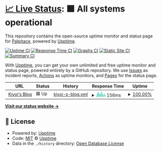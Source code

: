 # [📈 Live Status](https://upptime.kiyoi.xyz): <!--live status--> **🟩 All systems operational**

This repository contains the open-source uptime monitor and status page for [Palpitace](https://upptime.kiyoi.xyz), powered by [Upptime](https://github.com/upptime/upptime).

[![Uptime CI](https://github.com/Palpitace/upptime/workflows/Uptime%20CI/badge.svg)](https://github.com/Palpitace/upptime/actions?query=workflow%3A%22Uptime+CI%22)
[![Response Time CI](https://github.com/Palpitace/upptime/workflows/Response%20Time%20CI/badge.svg)](https://github.com/Palpitace/upptime/actions?query=workflow%3A%22Response+Time+CI%22)
[![Graphs CI](https://github.com/Palpitace/upptime/workflows/Graphs%20CI/badge.svg)](https://github.com/Palpitace/upptime/actions?query=workflow%3A%22Graphs+CI%22)
[![Static Site CI](https://github.com/Palpitace/upptime/workflows/Static%20Site%20CI/badge.svg)](https://github.com/Palpitace/upptime/actions?query=workflow%3A%22Static+Site+CI%22)
[![Summary CI](https://github.com/Palpitace/upptime/workflows/Summary%20CI/badge.svg)](https://github.com/Palpitace/upptime/actions?query=workflow%3A%22Summary+CI%22)

With [Upptime](https://upptime.js.org), you can get your own unlimited and free uptime monitor and status page, powered entirely by a GitHub repository. We use [Issues](https://github.com/Palpitace/upptime/issues) as incident reports, [Actions](https://github.com/Palpitace/upptime/actions) as uptime monitors, and [Pages](https://upptime.hentaixy.xyz) for the status page.

<!--start: status pages-->
<!-- This summary is generated by Upptime (https://github.com/upptime/upptime) -->
<!-- Do not edit this manually, your changes will be overwritten -->
<!-- prettier-ignore -->
| URL | Status | History | Response Time | Uptime |
| --- | ------ | ------- | ------------- | ------ |
| <img alt="" src="https://blog.kiyoi.xyz/favicon.ico" height="13"> [Kiyoi's Blog](https://blog.kiyoi.xyz) | 🟩 Up | [kiyoi-s-blog.yml](https://github.com/Palpitace/upptime/commits/HEAD/history/kiyoi-s-blog.yml) | <details><summary><img alt="Response time graph" src="./graphs/kiyoi-s-blog/response-time-week.png" height="20"> 156ms</summary><br><a href="https://upptime.kiyoi.xyz/history/kiyoi-s-blog"><img alt="Response time 207" src="https://img.shields.io/endpoint?url=https%3A%2F%2Fraw.githubusercontent.com%2FPalpitace%2Fupptime%2FHEAD%2Fapi%2Fkiyoi-s-blog%2Fresponse-time.json"></a><br><a href="https://upptime.kiyoi.xyz/history/kiyoi-s-blog"><img alt="24-hour response time 100" src="https://img.shields.io/endpoint?url=https%3A%2F%2Fraw.githubusercontent.com%2FPalpitace%2Fupptime%2FHEAD%2Fapi%2Fkiyoi-s-blog%2Fresponse-time-day.json"></a><br><a href="https://upptime.kiyoi.xyz/history/kiyoi-s-blog"><img alt="7-day response time 156" src="https://img.shields.io/endpoint?url=https%3A%2F%2Fraw.githubusercontent.com%2FPalpitace%2Fupptime%2FHEAD%2Fapi%2Fkiyoi-s-blog%2Fresponse-time-week.json"></a><br><a href="https://upptime.kiyoi.xyz/history/kiyoi-s-blog"><img alt="30-day response time 186" src="https://img.shields.io/endpoint?url=https%3A%2F%2Fraw.githubusercontent.com%2FPalpitace%2Fupptime%2FHEAD%2Fapi%2Fkiyoi-s-blog%2Fresponse-time-month.json"></a><br><a href="https://upptime.kiyoi.xyz/history/kiyoi-s-blog"><img alt="1-year response time 207" src="https://img.shields.io/endpoint?url=https%3A%2F%2Fraw.githubusercontent.com%2FPalpitace%2Fupptime%2FHEAD%2Fapi%2Fkiyoi-s-blog%2Fresponse-time-year.json"></a></details> | <details><summary><a href="https://upptime.kiyoi.xyz/history/kiyoi-s-blog">100.00%</a></summary><a href="https://upptime.kiyoi.xyz/history/kiyoi-s-blog"><img alt="All-time uptime 100.00%" src="https://img.shields.io/endpoint?url=https%3A%2F%2Fraw.githubusercontent.com%2FPalpitace%2Fupptime%2FHEAD%2Fapi%2Fkiyoi-s-blog%2Fuptime.json"></a><br><a href="https://upptime.kiyoi.xyz/history/kiyoi-s-blog"><img alt="24-hour uptime 100.00%" src="https://img.shields.io/endpoint?url=https%3A%2F%2Fraw.githubusercontent.com%2FPalpitace%2Fupptime%2FHEAD%2Fapi%2Fkiyoi-s-blog%2Fuptime-day.json"></a><br><a href="https://upptime.kiyoi.xyz/history/kiyoi-s-blog"><img alt="7-day uptime 100.00%" src="https://img.shields.io/endpoint?url=https%3A%2F%2Fraw.githubusercontent.com%2FPalpitace%2Fupptime%2FHEAD%2Fapi%2Fkiyoi-s-blog%2Fuptime-week.json"></a><br><a href="https://upptime.kiyoi.xyz/history/kiyoi-s-blog"><img alt="30-day uptime 100.00%" src="https://img.shields.io/endpoint?url=https%3A%2F%2Fraw.githubusercontent.com%2FPalpitace%2Fupptime%2FHEAD%2Fapi%2Fkiyoi-s-blog%2Fuptime-month.json"></a><br><a href="https://upptime.kiyoi.xyz/history/kiyoi-s-blog"><img alt="1-year uptime 100.00%" src="https://img.shields.io/endpoint?url=https%3A%2F%2Fraw.githubusercontent.com%2FPalpitace%2Fupptime%2FHEAD%2Fapi%2Fkiyoi-s-blog%2Fuptime-year.json"></a></details>

<!--end: status pages-->

[**Visit our status website →**](https://demo.upptime.js.org)

## 📄 License

- Powered by: [Upptime](https://github.com/upptime/upptime)
- Code: [MIT](./LICENSE) © [Upptime](https://upptime.js.org)
- Data in the `./history` directory: [Open Database License](https://opendatacommons.org/licenses/odbl/1-0/)
